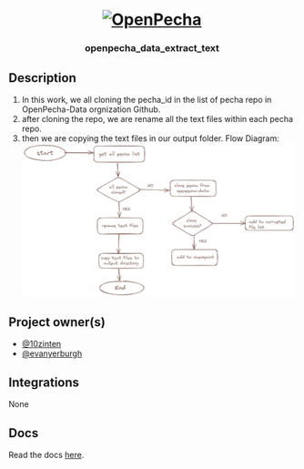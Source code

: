 
<h1 align="center">
  <br>
  <a href="https://openpecha.org"><img src="https://avatars.githubusercontent.com/u/82142807?s=400&u=19e108a15566f3a1449bafb03b8dd706a72aebcd&v=4" alt="OpenPecha" width="150"></a>
  <br>
</h1>

<!-- Replace with 1-sentence description about what this tool is or does.-->

<h3 align="center">openpecha_data_extract_text</h3>

## Description
1. In this work, we all cloning the pecha_id in the list of pecha repo in OpenPecha-Data orgnization Github.
2. after cloning the repo, we are rename all the text files within each pecha repo.
3. then we are copying the text files in our output folder.
Flow Diagram:
![alt text](flow_chart.png)

## Project owner(s)

<!-- Link to the repo owners' github profiles -->

- [@10zinten](https://github.com/10zinten)
- [@evanyerburgh](https://github.com/evanyerburgh)

## Integrations

<!-- Add any intregrations here or delete `- []()` and write None-->

None
## Docs

<!-- Update the link to the docs -->

Read the docs [here](https://wiki.openpecha.org/#/dev/coding-guidelines).
